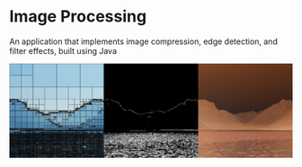 # Image Processing

An application that implements image compression, edge detection, and filter effects, built using Java

![demo](demo.jpg)
